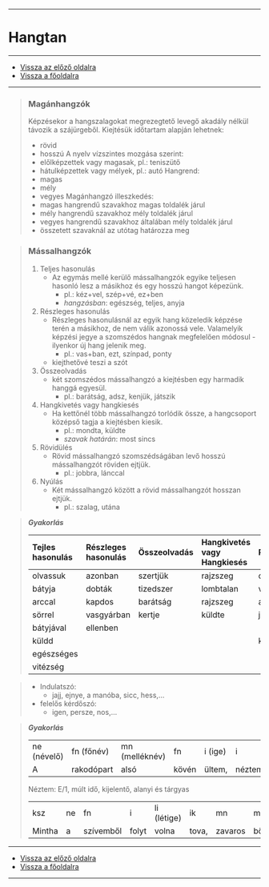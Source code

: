 
---

# Hangtan

---

- [Vissza az előző oldalra](../nyelvtan.md)
- [Vissza a főoldalra](../../../../README.md)

---

> ### Magánhangzók
>
> Képzésekor a hangszalagokat megrezegtető levegő akadály nélkül távozik a szájürgeből.
> Kiejtésük időtartam alapján lehetnek:
> - rövid
> - hosszú
> A nyelv vízszintes mozgása szerint:
> - előlképzettek vagy magasak, pl.: teniszütő
> - hátulképzettek vagy mélyek, pl.: autó
> Hangrend:
> - magas
> - mély
> - vegyes
> Magánhangzó illeszkedés:
> - magas hangrendű szavakhoz magas toldalék járul
> - mély hangrendű szavakhoz mély toldalék járul
> - vegyes hangrendű szavakhoz általában mély toldalék járul
> - összetett szavaknál az utótag határozza meg

> ### Mássalhangzók
>
> 1. Teljes hasonulás
>    - Az egymás mellé kerülő mássalhangzók egyike teljesen hasonló lesz a másikhoz és egy hosszú hangot képezünk.
>       - pl.: kéz+vel, szép+vé, ez+ben
>       - *hangzásban*: egészség, teljes, anyja
> 1. Részleges hasonulás
>    - Részleges hasonulásnál az egyik hang közeledik képzése terén a másikhoz, de nem válik azonossá vele. Valamelyik képzési jegye a szomszédos hangnak megfelelően módosul - ilyenkor új hang jelenik meg.
>       - pl.: vas+ban, ezt, színpad, ponty
>    - kiejthetővé teszi a szót
> 1. Összeolvadás
>    - két szomszédos mássalhangzó a kiejtésben egy harmadik hanggá egyesül.
>       - pl.: barátság, adsz, kenjük, játszik
> 1. Hangkivetés vagy hangkiesés
>    - Ha kettőnél több mássalhangzó torlódik össze, a hangcsoport középső tagja a kiejtésben kiesik.
>       - pl.: mondta, küldte
>       - *szavak határán*: most sincs
> 1. Rövidülés
>    - Rövid mássalhangzó szomszédságában levő hosszú mássalhangzót röviden ejtjük.
>       - pl.: jobbra, lánccal
> 1. Nyúlás
>    - Két mássalhangzó között a rövid mássalhangzót hosszan ejtjük.
>       - pl.: szalag, utána

> ***Gyakorlás***
>
> | Tejles hasonulás | Részleges hasonulás | Összeolvadás | Hangkivetés vagy Hangkiesés | Rövidülés | Nyúlás |
> | :-- | :-- | :-- | :-- | :-- | :-- |
> | olvassuk | azonban | szertjük | rajzszeg | otthon | kisebbít |
> | bátyja | dobták | tizedszer | lombtalan | visszhang | egyik |
> | arccal | kapdos | barátság | rajzszeg | arccal |  |
> | sörrel | vasgyárban | kertje | küldte | jobbra |  |
> | bátyjával | ellenben |  |  |  |  |
> | küldd |  |  |  | küldd |  |
> | egészséges |  |  |  |  |  |
> | vitézség |  |  |  |  |  |

> - Indulatszó:
>    - jajj, ejnye, a manóba, sicc, hess,...
> - felelős kérdőszó:
>    - igen, persze, nos,...

> ***Gyakorlás***
>
> |  |  |  |  |  |  |  |  |  |  |  |
> | :-- | :-- | :-- | :-- | :-- | :-- | :-- | :-- | :-- | :-- | :-- |
> | ne (névelő) | fn (főnév) | mn (melléknév) | fn | i (ige) | i | ksz (kötőszó) | i | ik (igekötő) | ne | fn |
> | A | rakodópart | alsó | kövén | ültem, | néztem, | hogy | úszik | el | a | dinnyehéj. |
>
> Néztem: E/1, múlt idő, kijelentő, alanyi és tárgyas
>
> |  |  |  |  |  |  |  |  |  |  |  |  |  |
> | :-- | :-- | :-- | :-- | :-- | :-- | :-- | :-- | :-- | :-- | :-- | :-- | :-- |
> | ksz | ne | fn | i | li (létige) | ik | mn | mn | ksz | mn | ik | ne | fn |
> | Mintha | a | szívemből | folyt | volna | tova, | zavaros | bölcs | és | nagy | volt | a | Duna. |

---

- [Vissza az előző oldalra](../nyelvtan.md)
- [Vissza a főoldalra](../../../../README.md)

---